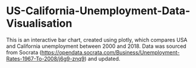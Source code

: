 # US-California-Unemployment-Data-Visualisation
This is an interactive bar chart, created using plotly, which compares USA and California unemployment between 2000 and 2018. Data was sourced from Socrata (https://opendata.socrata.com/Business/Unemployment-Rates-1967-To-2008/j6g9-znq9) and updated. 
